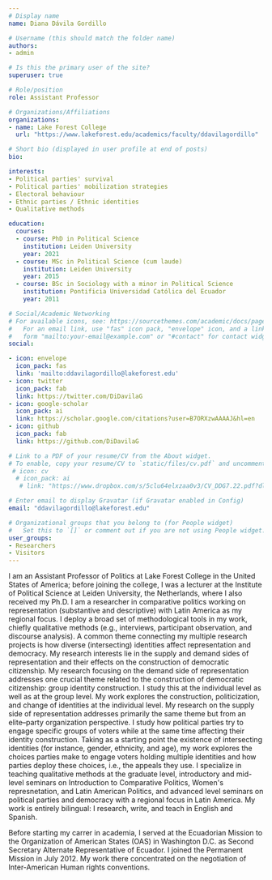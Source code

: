 ```yaml
---
# Display name
name: Diana Dávila Gordillo

# Username (this should match the folder name)
authors:
- admin

# Is this the primary user of the site?
superuser: true

# Role/position
role: Assistant Professor

# Organizations/Affiliations
organizations:
- name: Lake Forest College 
  url: "https://www.lakeforest.edu/academics/faculty/ddavilagordillo"

# Short bio (displayed in user profile at end of posts)
bio: 

interests:
- Political parties' survival
- Political parties' mobilization strategies
- Electoral behaviour
- Ethnic parties / Ethnic identities
- Qualitative methods

education:
  courses:
  - course: PhD in Political Science
    institution: Leiden University
    year: 2021
  - course: MSc in Political Science (cum laude)
    institution: Leiden University
    year: 2015
  - course: BSc in Sociology with a minor in Political Science
    institution: Pontificia Universidad Católica del Ecuador
    year: 2011

# Social/Academic Networking
# For available icons, see: https://sourcethemes.com/academic/docs/page-builder/#icons
#   For an email link, use "fas" icon pack, "envelope" icon, and a link in the
#   form "mailto:your-email@example.com" or "#contact" for contact widget.
social:

- icon: envelope
  icon_pack: fas
  link: 'mailto:ddavilagordillo@lakeforest.edu'
- icon: twitter
  icon_pack: fab
  link: https://twitter.com/DiDavilaG
- icon: google-scholar
  icon_pack: ai
  link: https://scholar.google.com/citations?user=B7ORXzwAAAAJ&hl=en
- icon: github
  icon_pack: fab
  link: https://github.com/DiDavilaG

# Link to a PDF of your resume/CV from the About widget.
# To enable, copy your resume/CV to `static/files/cv.pdf` and uncomment the lines below.
 # icon: cv
  # icon_pack: ai
   # link: "https://www.dropbox.com/s/5clu64elxzaa0v3/CV_DDG7.22.pdf?dl=0"

# Enter email to display Gravatar (if Gravatar enabled in Config)
email: "ddavilagordillo@lakeforest.edu"

# Organizational groups that you belong to (for People widget)
#   Set this to `[]` or comment out if you are not using People widget.
user_groups:
- Researchers
- Visitors
---
```

I am an Assistant Professor of Politics at Lake Forest College in the United States of America; before joining the college, I was a lecturer at the Institute of Political Science at Leiden University, the Netherlands, where I also received my Ph.D. I am a researcher in comparative politics working on representation (substantive and descriptive) with Latin America as my regional focus. I deploy a broad set of methodological tools in my work, chiefly qualitative methods (e.g., interviews, participant observation, and discourse analysis). A common theme connecting my multiple research projects is how diverse (intersecting) identities affect representation and democracy. My research interests lie in the supply and demand sides of representation and their effects on the construction of democratic citizenship. My research focusing on the demand side of representation addresses one crucial theme related to the construction of democratic citizenship: group identity construction. I study this at the individual level as well as at the group level. My work explores the construction, politicization, and change of identities at the individual level. My research on the supply side of representation addresses primarily the same theme but from an elite–party organization perspective. I study how political parties try to engage specific groups of voters while at the same time affecting their identity construction. Taking as a starting point the existence of intersecting identities (for instance, gender, ethnicity, and age), my work explores the choices parties make to engage voters holding multiple identities and how parties deploy these choices, i.e., the appeals they use. I specialize in teaching qualitative methods at the graduate level, introductory and mid-level seminars on Introduction to Comparative Politics, Women's represnetation, and Latin American Politics, and advanced level seminars on political parties and democracy with a regional focus in Latin America. My work is entirely bilingual: I research, write, and teach in English and Spanish. 

Before starting my carrer in academia, I served at the Ecuadorian Mission to the Organization of American States (OAS) in Washington D.C. as Second Secretary Alternate Representative of Ecuador. I joined the Permanent Mission in July 2012. My work there concentrated on the negotiation of Inter-American Human rights conventions.
